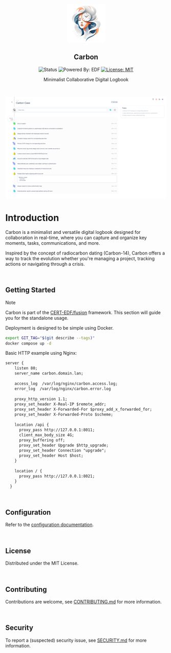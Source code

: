 <p align="center"><img width="120" src="./web/public/favicon.png"></p>
<h2 align="center">Carbon</h2>

<div align="center">

![Status](https://img.shields.io/badge/status-active-success?style=for-the-badge)
![Powered By: EDF](https://img.shields.io/badge/Powered_By-CERT_EDF-FFFF33.svg?style=for-the-badge)
[![License: MIT](https://img.shields.io/badge/License-MIT-2596be.svg?style=for-the-badge)](/LICENSE)

</div>

<p align="center">Minimalist Collaborative Digital Logbook</p>
<br>

<div align="center">

![Demo](./.github/screenshot.png)

</div>

# Introduction

Carbon is a minimalist and versatile digital logbook designed for collaboration in real-time, where you can capture and organize key moments, tasks, communications, and more.

Inspired by the concept of radiocarbon dating (Carbon-14), Carbon offers a way to track the evolution whether you're managing a project, tracking actions or navigating through a crisis.

<br>

## Getting Started

> [!NOTE]
> Carbon is part of the [CERT-EDF/fusion](https://github.com/CERT-EDF/fusion) framework. This section will guide you for the standalone usage.

Deployment is designed to be simple using Docker.
```bash
export GIT_TAG="$(git describe --tags)"
docker compose up -d
```

Basic HTTP example using Nginx:
```nginx
server {
    listen 80;
    server_name carbon.domain.lan;

    access_log  /var/log/nginx/carbon.access.log;
    error_log  /var/log/nginx/carbon.error.log

    proxy_http_version 1.1;
    proxy_set_header X-Real-IP $remote_addr;
    proxy_set_header X-Forwarded-For $proxy_add_x_forwarded_for;
    proxy_set_header X-Forwarded-Proto $scheme;

    location /api {
      proxy_pass http://127.0.0.1:8011;
      client_max_body_size 4G;
      proxy_buffering off;
      proxy_set_header Upgrade $http_upgrade;
      proxy_set_header Connection "upgrade";
      proxy_set_header Host $host;
    }

    location / {
      proxy_pass http://127.0.0.1:8021;
    }
  }
```
<br>

## Configuration

Refer to the [configuration documentation](https://github.com/CERT-EDF/carbon).

<br>

## License

Distributed under the MIT License.

<br>

## Contributing

Contributions are welcome, see [CONTRIBUTING.md](https://github.com/CERT-EDF/carbon/blob/main/CONTRIBUTING.md) for more information.

<br>

## Security

To report a (suspected) security issue, see [SECURITY.md](https://github.com/CERT-EDF/carbon/blob/main/SECURITY.md) for more information.
